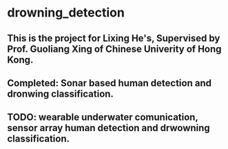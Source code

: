 # drowning_detection
## This is the project for Lixing He's, Supervised by Prof. Guoliang Xing of Chinese Univerity of Hong Kong.
## Completed: Sonar based human detection and dronwing classification.
## TODO: wearable underwater comunication, sensor array human detection and drwowning classification.
